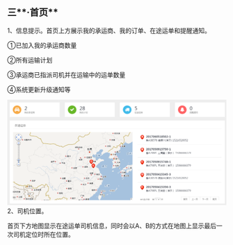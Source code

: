 ## 三**·首页**

1、信息提示。首页上方展示我的承运商、我的订单、在途运单和提醒通知。

①已加入我的承运商数量

②所有运输计划

③承运商已指派司机并在运输中的运单数量

④系统更新升级通知等

![](/nassets/h3-1.png)2、司机位置。

首页下方地图显示在途运单司机信息，同时会以A、B的方式在地图上显示最后一次司机定位时所在位置。



